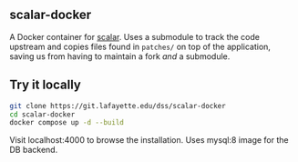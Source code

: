 scalar-docker
-------------

A Docker container for [scalar]. Uses a submodule to track the code upstream
and copies files found in `patches/` on top of the application, saving us from
having to maintain a fork _and_ a submodule. 

[scalar]: https://github.com/anvc/scalar

## Try it locally

```bash
git clone https://git.lafayette.edu/dss/scalar-docker
cd scalar-docker
docker compose up -d --build
```

Visit localhost:4000 to browse the installation. Uses mysql:8 image for the DB backend.
